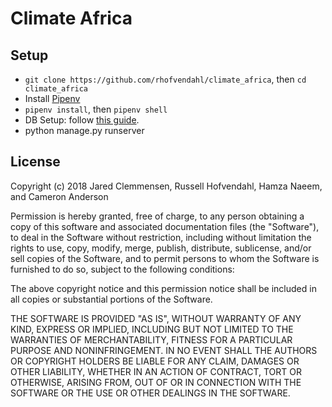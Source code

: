 # Climate Africa

## Setup

- `git clone https://github.com/rhofvendahl/climate_africa`, then `cd climate_africa`
- Install [Pipenv](https://pipenv.pypa.io/en/latest/)
- `pipenv install`, then `pipenv shell`
- DB Setup: follow [this guide](https://tutorial-extensions.djangogirls.org/en/optional_postgresql_installation/).
- python manage.py runserver

## License

Copyright (c) 2018 Jared Clemmensen, Russell Hofvendahl, Hamza Naeem, and Cameron Anderson

Permission is hereby granted, free of charge, to any person obtaining a copy of this software and associated documentation files (the "Software"), to deal in the Software without restriction, including without limitation the rights to use, copy, modify, merge, publish, distribute, sublicense, and/or sell copies of the Software, and to permit persons to whom the Software is furnished to do so, subject to the following conditions:

The above copyright notice and this permission notice shall be included in all copies or substantial portions of the Software.

THE SOFTWARE IS PROVIDED "AS IS", WITHOUT WARRANTY OF ANY KIND, EXPRESS OR IMPLIED, INCLUDING BUT NOT LIMITED TO THE WARRANTIES OF MERCHANTABILITY, FITNESS FOR A PARTICULAR PURPOSE AND NONINFRINGEMENT. IN NO EVENT SHALL THE AUTHORS OR COPYRIGHT HOLDERS BE LIABLE FOR ANY CLAIM, DAMAGES OR OTHER LIABILITY, WHETHER IN AN ACTION OF CONTRACT, TORT OR OTHERWISE, ARISING FROM, OUT OF OR IN CONNECTION WITH THE SOFTWARE OR THE USE OR OTHER DEALINGS IN THE SOFTWARE.
